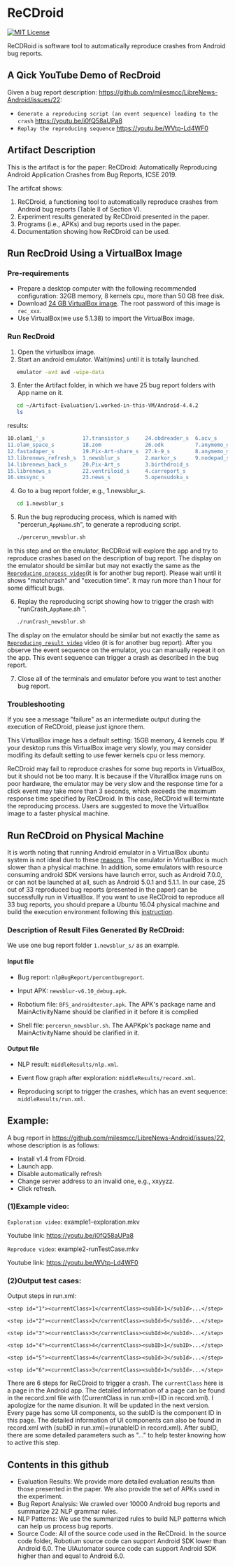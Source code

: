 # ReCDroid

[![MIT License](https://img.shields.io/github/license/xiaocong/uiautomator.svg)](http://opensource.org/licenses/MIT)


ReCDRoid is software tool to automatically reproduce crashes from Android bug reports. 

## A Qick YouTube Demo of RecDroid

Given a bug report description: https://github.com/milesmcc/LibreNews-Android/issues/22: 
- `Generate a reproducing script (an event sequence) leading to the crash` https://youtu.be/i0fQ58aUPa8 
- `Replay the reproducing sequence` https://youtu.be/WVtp-Ld4WF0 
           
## Artifact Description

This is the artifact is for the paper:  ReCDroid: Automatically Reproducing Android
Application Crashes from Bug Reports, ICSE 2019. 

The artifcat shows:

1) ReCDroid, a functioning tool to automatically reproduce crashes from Android bug reports (Table II of Section V). 
2) Experiment results generated by ReCDroid presented in the paper. 
3) Programs (i.e., APKs) and bug reports used in the paper. 
4) Documentation showing how ReCDroid can be used. 

## Run RecDroid Using a VirtualBox Image

### Pre-requirements

- Prepare a desktop computer with the following recommended configuration: 32GB memory, 8 kernels cpu, more than 50 GB free disk.
- Download [24 GB VirtualBox image](https://drive.google.com/file/d/1kKdHsa9TJEyU4pYyOQPyMzZqagWBcVSX/view?usp=sharing). The root password of this image is `rec_xxx`.
- Use VirtualBox(we use 5.1.38) to import the VirtualBox image.

### Run RecDroid

1. Open the virtualbox image.
2. Start an android emulator. Wait(mins) until it is totally launched.
```sh
   emulator -avd avd -wipe-data
```
3. Enter the Artifact folder, in which we have 25 bug report folders with App name on it.
```sh
   cd ~/Artifact-Evaluation/1.worked-in-this-VM/Android-4.4.2
   ls
```
   results:
```sh
10.olam1_'_s            17.transistor_s     24.obdreader_s  6.acv_s
11.olam_space_s         18.zom              26.odk          7.anymemo_deafult_s
12.fastadaper_s         19.Pix-Art-share_s  27.k-9_s        8.anymemo_menu_s
13.librenews_refresh_s  1.newsblur_s        2.markor_s      9.nodepad_s
14.librenews_back_s     20.Pix-Art_s        3.birthdroid_s
15.librenews_s          22.ventriloid_s     4.carreport_s
16.smssync_s            23.news_s           5.opensudoku_s
```
4. Go to a bug report folder, e.g., 1.newsblur_s.
```sh
   cd 1.newsblur_s
```

5. Run the bug reproducing process, which is named with "percerun_`AppName`.sh", to generate a reproducing script. 
```sh
   ./percerun_newsblur.sh
```
   In this step and on the emulator, ReCDRoid will explore the app and try to reproduce crashes based on the description of bug report. The display on the emulator should be similar but may not exactly the same as the [`Reproducing process video`](https://youtu.be/i0fQ58aUPa8)(it is for another bug report). Please wait until it shows "matchcrash" and "execution time". It may run more than 1 hour for some difficult bugs.

6. Replay the reproducing script showing how to trigger the crash with "runCrash_`AppName`.sh ".
```sh
   ./runCrash_newsblur.sh
```
   The display on the emulator should be similar but not exactly the same as [`Reproducing result video`](https://youtu.be/WVtp-Ld4WF0) video (it is for another bug report). After you observe the event sequence on the emulator, you can manually repeat it on the app. This event sequence can trigger a crash as described in the bug report.
   
7. Close all of the terminals and emulator before you want to test another bug report.

### Troubleshooting

If you see a message "failure" as an intermediate output during the execution of ReCDroid, please just ignore them.

This VirtualBox image has a default setting: 15GB memory, 4 kernels cpu. If your desktop runs this VirtualBox image very slowly, you may consider modifing its default setting to use fewer kernels cpu or less memory.

ReCDroid may fail to reproduce crashes for some bug reports in VirtualBox, but it should not be too many. It is because if the VituralBox image runs on poor hardware, the emulator may be very slow and the response time for a click event may take more than 3 seconds, which exceeds the maximum response time specified by ReCDroid. In this case, ReCDroid will termintate the reproducing process. Users are suggested to move the VirtualBox image to a faster physical machine. 

## Run ReCDroid on Physical Machine

It is worth noting that running Android emulator in a VirtualBox ubuntu system is not ideal due to these [reasons](https://stackoverflow.com/questions/14971621/android-emulator-not-starting-in-a-virtualbox-ubuntu-instance). The emulator in  VirtualBox is much slower than a physical machine. In addition, some emulators with resource consuming android SDK versions have launch error, such as Android 7.0.0, or can not be launched at all, such as Android 5.0.1 and 5.1.1. In our case, 25 out of 33 reproduced bug reports (presented in the paper) can be successfully run in VirtualBox. If you want to use ReCDroid to reproduce all 33 bug reports, you should prepare a Ubuntu 16.04 physical machine and build the execution environment following  this [instruction](https://drive.google.com/file/d/1cCYkYyc8XQlI81RCSMe3fx-E8AMFypWD/view?usp=sharing). 


###  Description of Result Files Generated By ReCDroid:

We use one bug report folder `1.newsblur_s/` as an example.

#### Input file

- Bug report: `nlpBugReport/percentbugreport`.

- Input APK: `newsblur-v6.10_debug.apk`.

- Robotium file: `BFS_androidtester.apk`. The APK's package name and MainActivityName should be clarified in it before it is complied

- Shell file: `percerun_newsblur.sh`. The AAPKpk's package name and MainActivityName should be clarified in it.

#### Output file

- NLP result: `middleResults/nlp.xml`.

- Event flow graph after exploration: `middleResults/record.xml`.

- Reproducing script to trigger the crashes, which has an event sequence: `middleResults/run.xml`.

## Example:

A bug report in https://github.com/milesmcc/LibreNews-Android/issues/22, whose description is as follows:

- Install v1.4 from FDroid.
- Launch app.
- Disable automatically refresh
- Change server address to an invalid one, e.g., xxyyzz.
- Click refresh.

### (1)Example video:

`Exploration video`: example1-exploration.mkv

Youtube link: https://youtu.be/i0fQ58aUPa8

`Reproduce video`: example2-runTestCase.mkv

Youtube link: https://youtu.be/WVtp-Ld4WF0

### (2)Output test cases:

Output steps in run.xml: 

```
<step id="1"><currentClass>1</currentClass><subId>1</subId>...</step>
 
<step id="2"><currentClass>2</currentClass><subId>5</subId>...</step>

<step id="3"><currentClass>3</currentClass><subId>4</subId>...</step>

<step id="4"><currentClass>4</currentClass><subID>1</subID>...</step>

<step id="5"><currentClass>4</currentClass><subId>3</subId>...</step>

<step id="6"><currentClass>3</currentClass><subId>1</subId>...</step>
```

There are 6 steps for ReCDroid to trigger a crash. The `currentClass` here is a page in the Android app. The detailed information of a page can be found in the record.xml file with (CurrentClass in run.xml)=(ID in record.xml). I apologize for the name disunion. It will be updated in the next version. Every page has some UI components, so the subID is the component ID in this page. The detailed information of UI components can also be found in  record.xml with (subID in run.xml)=(runableID in record.xml). After subID, there are some detailed parameters such as "..." to help tester knowing how to active this step.

## Contents in this github

- Evaluation Results: We provide more detailed evaluation results than those presented in the paper. We also provide the set of APKs used in the experiment. 
- Bug Report Analysis: We crawled over 10000 Android bug reports and summarize 22 NLP  grammar rules.
- NLP Patterns: We use the summarized rules to build NLP patterns which can help us process bug reports.
- Source Code: All of the source code used in the ReCDroid. In the source code folder, Robotium source code can support Android SDK lower than Android 6.0. The UIAutomator source code can support Android SDK higher than and equal to Android 6.0.


